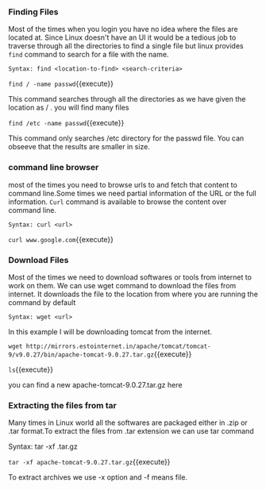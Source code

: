 ### Finding Files

Most of the times when you login you have no idea where the files are located at. Since Linux doesn't have an UI it would be a tedious job to traverse through all the directories to find a single file but linux provides `find` command to search for a file with the name.

`Syntax: find <location-to-find> <search-criteria>`

`find / -name passwd`{{execute}} 

This command searches through all the directories as we have given the location as / . you will find many files 

`find /etc -name passwd`{{execute}} 

This command only searches /etc directory for the passwd file. You can obseeve that the results are smaller in size.

### command line browser

most of the times you need to browse urls to and fetch that content to command line.Some times we need partial information of the URL or the full information. `Curl` command is available to browse the content over command line.

`Syntax: curl <url>`

`curl www.google.com`{{execute}} 

### Download Files

Most of the times we need to download softwares or tools from internet to work on them. We can use wget command to download the files from internet. It downloads the file to the location from where you are running the command by default

`Syntax: wget <url>`

In this example I will be downloading tomcat from the internet.

`wget http://mirrors.estointernet.in/apache/tomcat/tomcat-9/v9.0.27/bin/apache-tomcat-9.0.27.tar.gz`{{execute}}

`ls`{{execute}} 

you can find a new apache-tomcat-9.0.27.tar.gz here

### Extracting the files from tar

Many times in Linux world all the softwares are packaged either in .zip or .tar format.To extract the files from .tar extension we can use tar command

Syntax: tar -xf <filename>.tar.gz

`tar -xf apache-tomcat-9.0.27.tar.gz`{{execute}} 

To extract archives we use -x option and -f means file.



